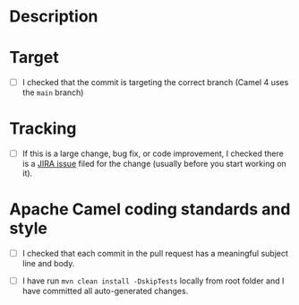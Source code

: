 # Description

<!--
- Write a pull request description that is detailed enough to understand what the pull request does, how, and why.
-->

# Target

- [ ] I checked that the commit is targeting the correct branch (Camel 4 uses the `main` branch)

# Tracking
- [ ] If this is a large change, bug fix, or code improvement, I checked there is a [JIRA issue](https://issues.apache.org/jira/browse/CAMEL) filed for the change (usually before you start working on it).

<!--
# *Note*: trivial changes like, typos, minor documentation fixes and other small items do not require a JIRA issue. In this case your pull request should address just this issue, without pulling in other changes.
-->

# Apache Camel coding standards and style

- [ ] I checked that each commit in the pull request has a meaningful subject line and body.

<!--
If you're unsure, you can format the pull request title like `[CAMEL-XXX] Fixes bug in camel-file component`, where you replace `CAMEL-XXX` with the appropriate JIRA issue.
-->

- [ ] I have run `mvn clean install -DskipTests` locally from root folder and I have committed all auto-generated changes.

<!--
You can run the aforementioned command in your module so that the build auto-formats your code. This will also be verified as part of the checks and your PR may be rejected if if there are uncommited changes after running `mvn clean install -DskipTests`.

You can learn more about the contribution guidelines at https://github.com/apache/camel/blob/main/CONTRIBUTING.md
-->

